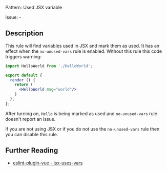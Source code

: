 Pattern: Used JSX variable

Issue: -

## Description

This rule will find variables used in JSX and mark them as used. It has an effect when the `no-unused-vars` rule is enabled. Without this rule this code triggers warning:

```jsx
import HelloWorld from './HelloWorld';

export default {
  render () {
    return (
      <HelloWorld msg="world"/>
    )
  },
};
```

After turning on, `Hello` is being marked as used and `no-unused-vars` rule doesn't report an issue.

If you are not using JSX or if you do not use the `no-unused-vars` rule then you can disable this rule.

## Further Reading

* [eslint-plugin-vue - jsx-uses-vars](https://eslint.vuejs.org/rules/jsx-uses-vars.html)
